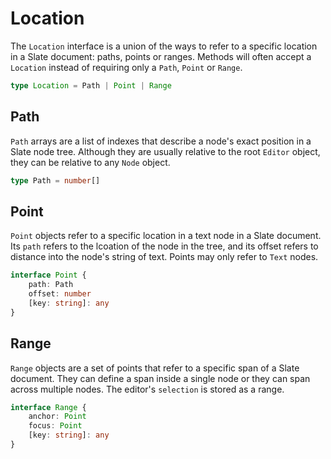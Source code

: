 # Location

The `Location` interface is a union of the ways to refer to a specific location in a Slate document: paths, points or ranges. Methods will often accept a `Location` instead of requiring only a `Path`, `Point` or `Range`. 

```typescript
type Location = Path | Point | Range
```

## Path

`Path` arrays are a list of indexes that describe a node's exact position in a Slate node tree. Although they are usually relative to the root `Editor` object, they can be relative to any `Node` object.

```typescript
type Path = number[]
```

## Point

`Point` objects refer to a specific location in a text node in a Slate document. Its `path` refers to the lcoation of the node in the tree, and its offset refers to distance into the node's string of text. Points may only refer to `Text` nodes.

```typescript
interface Point {
    path: Path
    offset: number  
    [key: string]: any
}
```

## Range

`Range` objects are a set of points that refer to a specific span of a Slate document. They can define a span inside a single node or they can span across multiple nodes. The editor's `selection` is stored as a range.

```typescript
interface Range {
    anchor: Point
    focus: Point
    [key: string]: any
}
```
